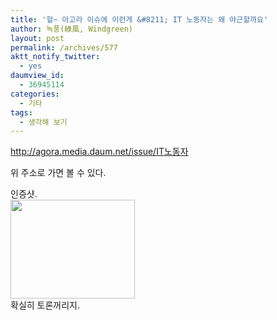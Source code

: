 ```yaml
---
title: '헐~ 아고라 이슈에 이런게 &#8211; IT 노동자는 왜 야근할까요'
author: 녹풍(綠風, Windgreen)
layout: post
permalink: /archives/577
aktt_notify_twitter:
  - yes
daumview_id:
  - 36945114
categories:
  - 기타
tags:
  - 생각해 보기
---
```

<a href="http://agora.media.daum.net/issue/IT노동자" target="_blank">http://agora.media.daum.net/issue/IT노동자</a> <div>
  위 주소로 가면 볼 수 있다.
</div>

<div>
  인증샷.
</div>

<div>
  <img src="http://dl.dropboxusercontent.com/u/15546257/blog/mytory/old-images/1/cfile8.uf.1742B94E4D4BC8F930E16F.png" class="aligncenter" width="199" height="158" alt="" />
</div>

<div>
  확실히 토론꺼리지.
</div>